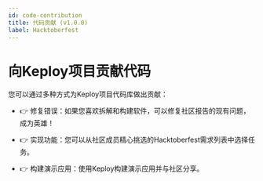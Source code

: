 ```yaml
---
id: code-contribution
title: 代码贡献 (v1.0.0)
label: Hacktoberfest
---
```


# 向Keploy项目贡献代码

您可以通过多种方式为Keploy项目代码库做出贡献：

- 👉 修复错误：如果您喜欢拆解和构建软件，可以修复社区报告的现有问题，成为英雄！

- 👉 实现功能：您可以从社区成员精心挑选的Hacktoberfest需求列表中选择任务。

- 👉 构建演示应用：使用Keploy构建演示应用并与社区分享。